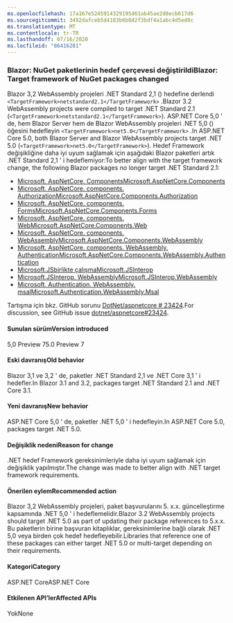 ```yaml
---
ms.openlocfilehash: 17a167e5245914329195d61ab45ae2d8ecb617d6
ms.sourcegitcommit: 3492dafceb5d4183b6b0d2f3bdf4a1abc4d5ed8c
ms.translationtype: MT
ms.contentlocale: tr-TR
ms.lasthandoff: 07/16/2020
ms.locfileid: "86416281"
---
```

### <a name="blazor-target-framework-of-nuget-packages-changed"></a><span data-ttu-id="da5ea-101">Blazor: NuGet paketlerinin hedef çerçevesi değiştirildi</span><span class="sxs-lookup"><span data-stu-id="da5ea-101">Blazor: Target framework of NuGet packages changed</span></span>

<span data-ttu-id="da5ea-102">Blazor 3,2 WebAssembly projeleri .NET Standard 2,1 () hedefine derlendi `<TargetFramework>netstandard2.1</TargetFramework>` .</span><span class="sxs-lookup"><span data-stu-id="da5ea-102">Blazor 3.2 WebAssembly projects were compiled to target .NET Standard 2.1 (`<TargetFramework>netstandard2.1</TargetFramework>`).</span></span> <span data-ttu-id="da5ea-103">ASP.NET Core 5,0 ' de, hem Blazor Server hem de Blazor WebAssembly projeleri .NET 5,0 () öğesini hedefleyin `<TargetFramework>net5.0</TargetFramework>` .</span><span class="sxs-lookup"><span data-stu-id="da5ea-103">In ASP.NET Core 5.0, both Blazor Server and Blazor WebAssembly projects target .NET 5.0 (`<TargetFramework>net5.0</TargetFramework>`).</span></span> <span data-ttu-id="da5ea-104">Hedef Framework değişikliğine daha iyi uyum sağlamak için aşağıdaki Blazor paketleri artık .NET Standard 2,1 ' i hedeflemiyor:</span><span class="sxs-lookup"><span data-stu-id="da5ea-104">To better align with the target framework change, the following Blazor packages no longer target .NET Standard 2.1:</span></span>

* [<span data-ttu-id="da5ea-105">Microsoft. AspNetCore. Components</span><span class="sxs-lookup"><span data-stu-id="da5ea-105">Microsoft.AspNetCore.Components</span></span>](https://www.nuget.org/packages/Microsoft.AspNetCore.Components)
* [<span data-ttu-id="da5ea-106">Microsoft. AspNetCore. components. Authorization</span><span class="sxs-lookup"><span data-stu-id="da5ea-106">Microsoft.AspNetCore.Components.Authorization</span></span>](https://www.nuget.org/packages/Microsoft.AspNetCore.Components.Authorization)
* [<span data-ttu-id="da5ea-107">Microsoft. AspNetCore. components. Forms</span><span class="sxs-lookup"><span data-stu-id="da5ea-107">Microsoft.AspNetCore.Components.Forms</span></span>](https://www.nuget.org/packages/Microsoft.AspNetCore.Components.Forms)
* [<span data-ttu-id="da5ea-108">Microsoft. AspNetCore. components. Web</span><span class="sxs-lookup"><span data-stu-id="da5ea-108">Microsoft.AspNetCore.Components.Web</span></span>](https://www.nuget.org/packages/Microsoft.AspNetCore.Components.Web)
* [<span data-ttu-id="da5ea-109">Microsoft. AspNetCore. components. WebAssembly</span><span class="sxs-lookup"><span data-stu-id="da5ea-109">Microsoft.AspNetCore.Components.WebAssembly</span></span>](https://www.nuget.org/packages/Microsoft.AspNetCore.Components.WebAssembly)
* [<span data-ttu-id="da5ea-110">Microsoft. AspNetCore. components. WebAssembly. Authentication</span><span class="sxs-lookup"><span data-stu-id="da5ea-110">Microsoft.AspNetCore.Components.WebAssembly.Authentication</span></span>](https://www.nuget.org/packages/Microsoft.AspNetCore.Components.WebAssembly.Authentication)
* [<span data-ttu-id="da5ea-111">Microsoft.JSbirlikte çalışma</span><span class="sxs-lookup"><span data-stu-id="da5ea-111">Microsoft.JSInterop</span></span>](https://www.nuget.org/packages/Microsoft.JSInterop)
* [<span data-ttu-id="da5ea-112">Microsoft.JSInterop. WebAssembly</span><span class="sxs-lookup"><span data-stu-id="da5ea-112">Microsoft.JSInterop.WebAssembly</span></span>](https://www.nuget.org/packages/Microsoft.JSInterop.WebAssembly)
* [<span data-ttu-id="da5ea-113">Microsoft. Authentication. WebAssembly. msal</span><span class="sxs-lookup"><span data-stu-id="da5ea-113">Microsoft.Authentication.WebAssembly.Msal</span></span>](https://www.nuget.org/packages/Microsoft.Authentication.WebAssembly.Msal)

<span data-ttu-id="da5ea-114">Tartışma için bkz. GitHub sorunu [DotNet/aspnetcore # 23424](https://github.com/dotnet/aspnetcore/issues/23424).</span><span class="sxs-lookup"><span data-stu-id="da5ea-114">For discussion, see GitHub issue [dotnet/aspnetcore#23424](https://github.com/dotnet/aspnetcore/issues/23424).</span></span>

#### <a name="version-introduced"></a><span data-ttu-id="da5ea-115">Sunulan sürüm</span><span class="sxs-lookup"><span data-stu-id="da5ea-115">Version introduced</span></span>

<span data-ttu-id="da5ea-116">5,0 Preview 7</span><span class="sxs-lookup"><span data-stu-id="da5ea-116">5.0 Preview 7</span></span>

#### <a name="old-behavior"></a><span data-ttu-id="da5ea-117">Eski davranış</span><span class="sxs-lookup"><span data-stu-id="da5ea-117">Old behavior</span></span>

<span data-ttu-id="da5ea-118">Blazor 3,1 ve 3,2 ' de, paketler .NET Standard 2,1 ve .NET Core 3,1 ' i hedefler.</span><span class="sxs-lookup"><span data-stu-id="da5ea-118">In Blazor 3.1 and 3.2, packages target .NET Standard 2.1 and .NET Core 3.1.</span></span>

#### <a name="new-behavior"></a><span data-ttu-id="da5ea-119">Yeni davranış</span><span class="sxs-lookup"><span data-stu-id="da5ea-119">New behavior</span></span>

<span data-ttu-id="da5ea-120">ASP.NET Core 5,0 ' de, paketler .NET 5,0 ' i hedefleyin.</span><span class="sxs-lookup"><span data-stu-id="da5ea-120">In ASP.NET Core 5.0, packages target .NET 5.0.</span></span>

#### <a name="reason-for-change"></a><span data-ttu-id="da5ea-121">Değişiklik nedeni</span><span class="sxs-lookup"><span data-stu-id="da5ea-121">Reason for change</span></span>

<span data-ttu-id="da5ea-122">.NET hedef Framework gereksinimleriyle daha iyi uyum sağlamak için değişiklik yapılmıştır.</span><span class="sxs-lookup"><span data-stu-id="da5ea-122">The change was made to better align with .NET target framework requirements.</span></span>

#### <a name="recommended-action"></a><span data-ttu-id="da5ea-123">Önerilen eylem</span><span class="sxs-lookup"><span data-stu-id="da5ea-123">Recommended action</span></span>

<span data-ttu-id="da5ea-124">Blazor 3,2 WebAssembly projeleri, paket başvurularını 5. x.x. güncelleştirme kapsamında .NET 5,0 ' i hedeflemelidir.</span><span class="sxs-lookup"><span data-stu-id="da5ea-124">Blazor 3.2 WebAssembly projects should target .NET 5.0 as part of updating their package references to 5.x.x.</span></span> <span data-ttu-id="da5ea-125">Bu paketlerin birine başvuran kitaplıklar, gereksinimlerine bağlı olarak .NET 5,0 veya birden çok hedef hedefleyebilir.</span><span class="sxs-lookup"><span data-stu-id="da5ea-125">Libraries that reference one of these packages can either target .NET 5.0 or multi-target depending on their requirements.</span></span>

#### <a name="category"></a><span data-ttu-id="da5ea-126">Kategori</span><span class="sxs-lookup"><span data-stu-id="da5ea-126">Category</span></span>

<span data-ttu-id="da5ea-127">ASP.NET Core</span><span class="sxs-lookup"><span data-stu-id="da5ea-127">ASP.NET Core</span></span>

#### <a name="affected-apis"></a><span data-ttu-id="da5ea-128">Etkilenen API’ler</span><span class="sxs-lookup"><span data-stu-id="da5ea-128">Affected APIs</span></span>

<span data-ttu-id="da5ea-129">Yok</span><span class="sxs-lookup"><span data-stu-id="da5ea-129">None</span></span>

<!--

#### Affected APIs

Not detectable via API analysis

-->
